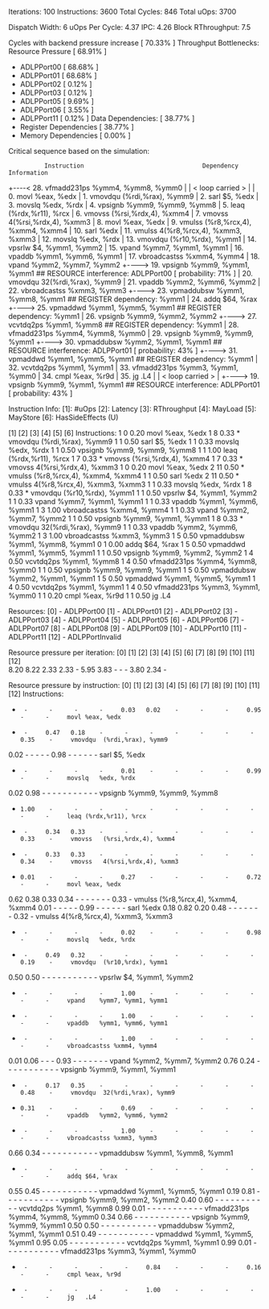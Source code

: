 Iterations:        100
Instructions:      3600
Total Cycles:      846
Total uOps:        3700

Dispatch Width:    6
uOps Per Cycle:    4.37
IPC:               4.26
Block RThroughput: 7.5


Cycles with backend pressure increase [ 70.33% ]
Throughput Bottlenecks: 
  Resource Pressure       [ 68.91% ]
  - ADLPPort00  [ 68.68% ]
  - ADLPPort01  [ 68.68% ]
  - ADLPPort02  [ 0.12% ]
  - ADLPPort03  [ 0.12% ]
  - ADLPPort05  [ 9.69% ]
  - ADLPPort06  [ 3.55% ]
  - ADLPPort11  [ 0.12% ]
  Data Dependencies:      [ 38.77% ]
  - Register Dependencies [ 38.77% ]
  - Memory Dependencies   [ 0.00% ]

Critical sequence based on the simulation:

              Instruction                                 Dependency Information
 +----< 28.   vfmadd231ps	%ymm4, %ymm8, %ymm0
 |
 |    < loop carried > 
 |
 |      0.    movl	%eax, %edx
 |      1.    vmovdqu	(%rdi,%rax), %ymm9
 |      2.    sarl	$5, %edx
 |      3.    movslq	%edx, %rdx
 |      4.    vpsignb	%ymm9, %ymm9, %ymm8
 |      5.    leaq	(%rdx,%r11), %rcx
 |      6.    vmovss	(%rsi,%rdx,4), %xmm4
 |      7.    vmovss	4(%rsi,%rdx,4), %xmm3
 |      8.    movl	%eax, %edx
 |      9.    vmulss	(%r8,%rcx,4), %xmm4, %xmm4
 |      10.   sarl	%edx
 |      11.   vmulss	4(%r8,%rcx,4), %xmm3, %xmm3
 |      12.   movslq	%edx, %rdx
 |      13.   vmovdqu	(%r10,%rdx), %ymm1
 |      14.   vpsrlw	$4, %ymm1, %ymm2
 |      15.   vpand	%ymm7, %ymm1, %ymm1
 |      16.   vpaddb	%ymm1, %ymm6, %ymm1
 |      17.   vbroadcastss	%xmm4, %ymm4
 |      18.   vpand	%ymm2, %ymm7, %ymm2
 +----> 19.   vpsignb	%ymm9, %ymm1, %ymm1               ## RESOURCE interference:  ADLPPort00 [ probability: 71% ]
 |      20.   vmovdqu	32(%rdi,%rax), %ymm9
 |      21.   vpaddb	%ymm2, %ymm6, %ymm2
 |      22.   vbroadcastss	%xmm3, %ymm3
 +----> 23.   vpmaddubsw	%ymm1, %ymm8, %ymm1               ## REGISTER dependency:  %ymm1
 |      24.   addq	$64, %rax
 +----> 25.   vpmaddwd	%ymm1, %ymm5, %ymm1               ## REGISTER dependency:  %ymm1
 |      26.   vpsignb	%ymm9, %ymm2, %ymm2
 +----> 27.   vcvtdq2ps	%ymm1, %ymm8                      ## REGISTER dependency:  %ymm1
 |      28.   vfmadd231ps	%ymm4, %ymm8, %ymm0
 |      29.   vpsignb	%ymm9, %ymm9, %ymm1
 +----> 30.   vpmaddubsw	%ymm2, %ymm1, %ymm1               ## RESOURCE interference:  ADLPPort01 [ probability: 43% ]
 +----> 31.   vpmaddwd	%ymm1, %ymm5, %ymm1               ## REGISTER dependency:  %ymm1
 |      32.   vcvtdq2ps	%ymm1, %ymm1
 |      33.   vfmadd231ps	%ymm3, %ymm1, %ymm0
 |      34.   cmpl	%eax, %r9d
 |      35.   jg	.L4
 |
 |    < loop carried > 
 |
 +----> 19.   vpsignb	%ymm9, %ymm1, %ymm1               ## RESOURCE interference:  ADLPPort01 [ probability: 43% ]


Instruction Info:
[1]: #uOps
[2]: Latency
[3]: RThroughput
[4]: MayLoad
[5]: MayStore
[6]: HasSideEffects (U)

[1]    [2]    [3]    [4]    [5]    [6]    Instructions:
 1      0     0.20                        movl	%eax, %edx
 1      8     0.33    *                   vmovdqu	(%rdi,%rax), %ymm9
 1      1     0.50                        sarl	$5, %edx
 1      1     0.33                        movslq	%edx, %rdx
 1      1     0.50                        vpsignb	%ymm9, %ymm9, %ymm8
 1      1     1.00                        leaq	(%rdx,%r11), %rcx
 1      7     0.33    *                   vmovss	(%rsi,%rdx,4), %xmm4
 1      7     0.33    *                   vmovss	4(%rsi,%rdx,4), %xmm3
 1      0     0.20                        movl	%eax, %edx
 2      11    0.50    *                   vmulss	(%r8,%rcx,4), %xmm4, %xmm4
 1      1     0.50                        sarl	%edx
 2      11    0.50    *                   vmulss	4(%r8,%rcx,4), %xmm3, %xmm3
 1      1     0.33                        movslq	%edx, %rdx
 1      8     0.33    *                   vmovdqu	(%r10,%rdx), %ymm1
 1      1     0.50                        vpsrlw	$4, %ymm1, %ymm2
 1      1     0.33                        vpand	%ymm7, %ymm1, %ymm1
 1      1     0.33                        vpaddb	%ymm1, %ymm6, %ymm1
 1      3     1.00                        vbroadcastss	%xmm4, %ymm4
 1      1     0.33                        vpand	%ymm2, %ymm7, %ymm2
 1      1     0.50                        vpsignb	%ymm9, %ymm1, %ymm1
 1      8     0.33    *                   vmovdqu	32(%rdi,%rax), %ymm9
 1      1     0.33                        vpaddb	%ymm2, %ymm6, %ymm2
 1      3     1.00                        vbroadcastss	%xmm3, %ymm3
 1      5     0.50                        vpmaddubsw	%ymm1, %ymm8, %ymm1
 0      1     0.00                        addq	$64, %rax
 1      5     0.50                        vpmaddwd	%ymm1, %ymm5, %ymm1
 1      1     0.50                        vpsignb	%ymm9, %ymm2, %ymm2
 1      4     0.50                        vcvtdq2ps	%ymm1, %ymm8
 1      4     0.50                        vfmadd231ps	%ymm4, %ymm8, %ymm0
 1      1     0.50                        vpsignb	%ymm9, %ymm9, %ymm1
 1      5     0.50                        vpmaddubsw	%ymm2, %ymm1, %ymm1
 1      5     0.50                        vpmaddwd	%ymm1, %ymm5, %ymm1
 1      4     0.50                        vcvtdq2ps	%ymm1, %ymm1
 1      4     0.50                        vfmadd231ps	%ymm3, %ymm1, %ymm0
 1      1     0.20                        cmpl	%eax, %r9d
 1      1     0.50                        jg	.L4


Resources:
[0]   - ADLPPort00
[1]   - ADLPPort01
[2]   - ADLPPort02
[3]   - ADLPPort03
[4]   - ADLPPort04
[5]   - ADLPPort05
[6]   - ADLPPort06
[7]   - ADLPPort07
[8]   - ADLPPort08
[9]   - ADLPPort09
[10]  - ADLPPort10
[11]  - ADLPPort11
[12]  - ADLPPortInvalid


Resource pressure per iteration:
[0]    [1]    [2]    [3]    [4]    [5]    [6]    [7]    [8]    [9]    [10]   [11]   [12]   
8.20   8.22   2.33   2.33    -     5.95   3.83    -      -      -     3.80   2.34    -     

Resource pressure by instruction:
[0]    [1]    [2]    [3]    [4]    [5]    [6]    [7]    [8]    [9]    [10]   [11]   [12]   Instructions:
 -      -      -      -      -     0.03   0.02    -      -      -     0.95    -      -     movl	%eax, %edx
 -      -     0.47   0.18    -      -      -      -      -      -      -     0.35    -     vmovdqu	(%rdi,%rax), %ymm9
0.02    -      -      -      -      -     0.98    -      -      -      -      -      -     sarl	$5, %edx
 -      -      -      -      -     0.01    -      -      -      -     0.99    -      -     movslq	%edx, %rdx
0.02   0.98    -      -      -      -      -      -      -      -      -      -      -     vpsignb	%ymm9, %ymm9, %ymm8
 -     1.00    -      -      -      -      -      -      -      -      -      -      -     leaq	(%rdx,%r11), %rcx
 -      -     0.34   0.33    -      -      -      -      -      -      -     0.33    -     vmovss	(%rsi,%rdx,4), %xmm4
 -      -     0.33   0.33    -      -      -      -      -      -      -     0.34    -     vmovss	4(%rsi,%rdx,4), %xmm3
 -     0.01    -      -      -     0.27    -      -      -      -     0.72    -      -     movl	%eax, %edx
0.62   0.38   0.33   0.34    -      -      -      -      -      -      -     0.33    -     vmulss	(%r8,%rcx,4), %xmm4, %xmm4
0.01    -      -      -      -      -     0.99    -      -      -      -      -      -     sarl	%edx
0.18   0.82   0.20   0.48    -      -      -      -      -      -      -     0.32    -     vmulss	4(%r8,%rcx,4), %xmm3, %xmm3
 -      -      -      -      -     0.02    -      -      -      -     0.98    -      -     movslq	%edx, %rdx
 -      -     0.49   0.32    -      -      -      -      -      -      -     0.19    -     vmovdqu	(%r10,%rdx), %ymm1
0.50   0.50    -      -      -      -      -      -      -      -      -      -      -     vpsrlw	$4, %ymm1, %ymm2
 -      -      -      -      -     1.00    -      -      -      -      -      -      -     vpand	%ymm7, %ymm1, %ymm1
 -      -      -      -      -     1.00    -      -      -      -      -      -      -     vpaddb	%ymm1, %ymm6, %ymm1
 -      -      -      -      -     1.00    -      -      -      -      -      -      -     vbroadcastss	%xmm4, %ymm4
0.01   0.06    -      -      -     0.93    -      -      -      -      -      -      -     vpand	%ymm2, %ymm7, %ymm2
0.76   0.24    -      -      -      -      -      -      -      -      -      -      -     vpsignb	%ymm9, %ymm1, %ymm1
 -      -     0.17   0.35    -      -      -      -      -      -      -     0.48    -     vmovdqu	32(%rdi,%rax), %ymm9
 -     0.31    -      -      -     0.69    -      -      -      -      -      -      -     vpaddb	%ymm2, %ymm6, %ymm2
 -      -      -      -      -     1.00    -      -      -      -      -      -      -     vbroadcastss	%xmm3, %ymm3
0.66   0.34    -      -      -      -      -      -      -      -      -      -      -     vpmaddubsw	%ymm1, %ymm8, %ymm1
 -      -      -      -      -      -      -      -      -      -      -      -      -     addq	$64, %rax
0.55   0.45    -      -      -      -      -      -      -      -      -      -      -     vpmaddwd	%ymm1, %ymm5, %ymm1
0.19   0.81    -      -      -      -      -      -      -      -      -      -      -     vpsignb	%ymm9, %ymm2, %ymm2
0.40   0.60    -      -      -      -      -      -      -      -      -      -      -     vcvtdq2ps	%ymm1, %ymm8
0.99   0.01    -      -      -      -      -      -      -      -      -      -      -     vfmadd231ps	%ymm4, %ymm8, %ymm0
0.34   0.66    -      -      -      -      -      -      -      -      -      -      -     vpsignb	%ymm9, %ymm9, %ymm1
0.50   0.50    -      -      -      -      -      -      -      -      -      -      -     vpmaddubsw	%ymm2, %ymm1, %ymm1
0.51   0.49    -      -      -      -      -      -      -      -      -      -      -     vpmaddwd	%ymm1, %ymm5, %ymm1
0.95   0.05    -      -      -      -      -      -      -      -      -      -      -     vcvtdq2ps	%ymm1, %ymm1
0.99   0.01    -      -      -      -      -      -      -      -      -      -      -     vfmadd231ps	%ymm3, %ymm1, %ymm0
 -      -      -      -      -      -     0.84    -      -      -     0.16    -      -     cmpl	%eax, %r9d
 -      -      -      -      -      -     1.00    -      -      -      -      -      -     jg	.L4
